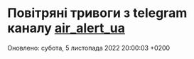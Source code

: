 # Повітряні тривоги з telegram каналу [air_alert_ua](https://t.me/air_alert_ua)

Оновлено:
субота, 5 листопада 2022 20:00:03 +0200
